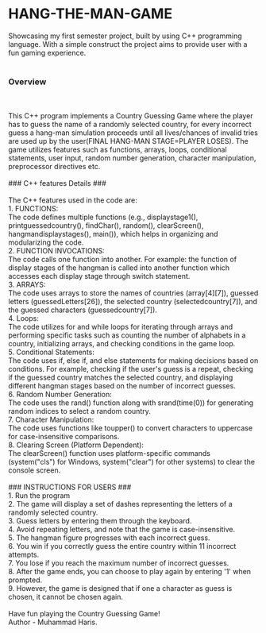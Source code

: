 # HANG-THE-MAN-GAME
Showcasing my first semester project, built by using C++ programming language. With a simple construct the project aims to provide user with a fun gaming experience.
<br> 
<br>
### Overview ###
<br>
<br>
This C++ program implements a Country Guessing Game where the player has to guess the name of a randomly selected country, for every incorrect guess a hang-man simulation proceeds until all lives/chances of invalid tries are used up by the user(FINAL HANG-MAN STAGE=PLAYER LOSES). The game utilizes features such as functions, arrays, loops, conditional statements, user input, random number generation, character manipulation, preprocessor directives etc.
<br>
<br>
### C++ features Details ###
<br>
<br>
The C++ features used in the code are:
<br>
1. FUNCTIONS:<br>
The code defines multiple functions (e.g., displaystage1(), printguessedcountry(), findChar(), random(), clearScreen(), hangmandisplaystages(), main()), which helps in organizing and modularizing the code.
<br>
2. FUNCTION INVOCATIONS:<br>
The code calls one function into another. For example: the function of display stages of the hangman is called into another function which accesses each display stage through switch statement. 
<br>
3. ARRAYS:<br>
The code uses arrays to store the names of countries (array[4][7]), guessed letters (guessedLetters[26]), the selected country (selectedcountry[7]), and the guessed characters (guessedcountry[7]).
<br>
4. Loops:<br>
The code utilizes for and while loops for iterating through arrays and performing specific tasks such as counting the number of alphabets in a country, initializing arrays, and checking conditions in the game loop.
<br>
5. Conditional Statements:<br>
The code uses if, else if, and else statements for making decisions based on conditions. For example, checking if the user's guess is a repeat, checking if the guessed country matches the selected country, and displaying different hangman stages based on the number of incorrect guesses.
<br>
6. Random Number Generation:<br>
The code uses the rand() function along with srand(time(0)) for generating random indices to select a random country.
<br>
7. Character Manipulation:<br>
The code uses functions like toupper() to convert characters to uppercase for case-insensitive comparisons.
<br>
8. Clearing Screen (Platform Dependent):<br>
The clearScreen() function uses platform-specific commands (system("cls") for Windows, system("clear") for other systems) to clear the console screen.
<br>
<br>
### INSTRUCTIONS FOR USERS ###
<br>
1. Run the program <br>
2. The game will display a set of dashes representing the letters of a randomly selected country.<br>
3. Guess letters by entering them through the keyboard.<br>
4. Avoid repeating letters, and note that the game is case-insensitive.<br>
5. The hangman figure progresses with each incorrect guess.<br>
6. You win if you correctly guess the entire country within 11 incorrect attempts.<br>
7. You lose if you reach the maximum number of incorrect guesses.<br>
8. After the game ends, you can choose to play again by entering '1' when prompted.<br>
9. However, the game is designed that if one a character as guess is chosen, it cannot be chosen again.
<br>
<br>
Have fun playing the Country Guessing Game!
<br>
Author - Muhammad Haris.
